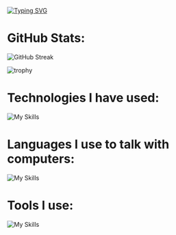 

[![Typing SVG](https://readme-typing-svg.demolab.com/?lines=Hello+👋+I+am+Aryan+Thakor;Trust+me+I+am+a+programmer)](https://git.io/typing-svg)

# GitHub Stats:
![GitHub Streak](https://github-readme-streak-stats.herokuapp.com?user=aryan1982&theme=cobalt&date_format=j%20M%5B%20Y%5D&background=000000&border=7536B2&stroke=9243DD&ring=89502D&fire=FF9554&currStreakNum=D280FF&sideNums=BC52FF&currStreakLabel=64EAE2&sideLabels=48A8A2&dates=A42EE5)
<!-- ![trophy](https://github-profile-trophy.vercel.app/?username=aryan1982) -->
![trophy](https://github-profile-trophy.vercel.app/?username=aryan1982&theme=onedark)

# Technologies I have used:
![My Skills](https://skillicons.dev/icons?i=react,flask,angular,threejs,nodejs,mongodb)

# Languages I use to talk with computers:
![My Skills](https://skillicons.dev/icons?i=py,javascript,ts,html,css)

# Tools I use:
![My Skills](https://skillicons.dev/icons?i=vscode,figma,git,github)
<!--
**Aryan1982/Aryan1982** is a ✨ _special_ ✨ repository because its `README.md` (this file) appears on your GitHub profile.

Here are some ideas to get you started:

- 🔭 I’m currently working on ...
- 🌱 I’m currently learning ...
- 👯 I’m looking to collaborate on ...
- 🤔 I’m looking for help with ...
- 💬 Ask me about ...
- 📫 How to reach me: ...
- 😄 Pronouns: ...
- ⚡ Fun fact: ...
-->
